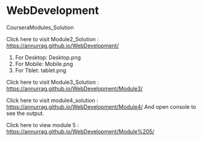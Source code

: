 # WebDevelopment
CourseraModules_Solution

Click here to visit Module2_Solution : https://annurrag.github.io/WebDevelopment/ 
1. For Desktop:  Desktop.png
2. For Mobile: Mobile.png
3. For Tblet: tablet.png

Click here to visit Module3_Solution : https://annurrag.github.io/WebDevelopment/Module3/

Click here to visit module4_solution : https://annurrag.github.io/WebDevelopment/Module4/
And open console to see the output.

Click here to view module 5 : https://annurrag.github.io/WebDevelopment/Module%205/
